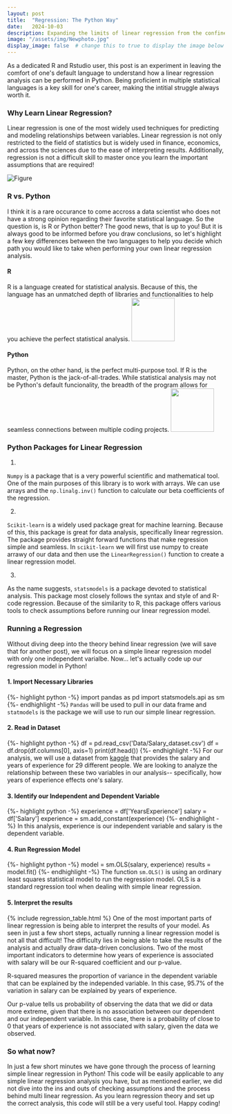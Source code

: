 ```yaml
---
layout: post
title:  "Regression: The Python Way"
date:   2024-10-03
description: Expanding the limits of linear regression from the confines R code to explore the possibilites of regresssion and statistical analysis in Python. 
image: "/assets/img/Newphoto.jpg"
display_image: false  # change this to true to display the image below the banner 
---
```


<p class="intro"><span class="dropcap">A</span>s a dedicated R and Rstudio user, this post is an experiment in leaving the comfort of one's default language to understand how a linear regression analysis can be performed in Python. Being proficient in multiple statistical languages is a key skill for one's career, making the intitial struggle always worth it.</p>

### Why Learn Linear Regression? 
Linear regression is one of the most widely used techniques for predicting and modeling relationships between variables. Linear regression is not only restricted to the field of statistics but is widely used in finance, economics, and across the sciences due to the ease of interpreting results. Additionally, regression is not a difficult skill to master once you learn the important assumptions that are required! 

![Figure]({{site.url}}/{{site.baseurl}}/assets/img/niceregressionphoto.jpg)

### R vs. Python
I think it is a rare occurance to come accross a data scientist who does not have a strong opinion regarding their favorite statistical language. So the question is, is R or Python better? The good news, that is up to you! But it is always good to be informed before you draw conclusions, so let's highlight a few key differences between the two languages to help you decide which path you would like to take when performing your own linear regression analysis. 

#### R
R is a language created for statistical analysis. Because of this, the language has an unmatched depth of libraries and functionalities to help you achieve the perfect statistical analysis. 
<img src="{{site.url}}/{{site.baseurl}}/assets/img/r.png" alt="" style="width:100px;"/>

#### Python
Python, on the other hand, is the perfect multi-purpose tool. If R is the master, Python is the jack-of-all-trades. While statistical analysis may not be Python's default funcionality, the breadth of the program allows for seamless connections between multiple coding projects. 
<img src="{{site.url}}/{{site.baseurl}}/assets/img/python.png" alt="" style="width:100px;"/>

### Python Packages for Linear Regression
1. 
`Numpy` is a package that is a very powerful scientific and mathematical tool. One of the main purposes of this library is to work with arrays. We can use arrays and the `np.linalg.inv()` function to calculate our beta coefficients of the regression. 

2. 
`Scikit-learn` is a widely used package great for machine learning. Because of this, this package is great for data analysis, specifically linear regression. The package provides straight forward functions that make regression simple and seamless. In `scikit-learn` we will first use numpy to create arrawy of our data and then use the `LinearRegression()` function to create a linear regression model. 

3. 
As the name suggests, `statsmodels` is a package devoted to statistical analysis. This package most closely follows the syntax and style of and R-code regression. Because of the similarity to R, this package offers various tools to check assumptions before running our linear regression model.


### Running a Regression
Without diving deep into the theory behind linear regression (we will save that for another post), we will focus on a simple linear regression model with only one independent varialbe. Now... let's actually code up our regression model in Python!

#### 1. Import Necessary Libraries
{%- highlight python -%}
import pandas as pd
import statsmodels.api as sm
{%- endhighlight -%}
`Pandas` will be used to pull in our data frame and `statmodels` is the package we will use to run our simple linear regression.
#### 2. Read in Dataset
{%- highlight python -%}
df = pd.read_csv('Data/Salary_dataset.csv')
df = df.drop(df.columns[0], axis=1)
print(df.head())
{%- endhighlight -%}
For our analysis, we will use a dataset from [kaggle](https://www.kaggle.com/datasets/abhishek14398/salary-dataset-simple-linear-regression) that provides the salary and years of experience for 29 different people. We are looking to analyze the relationship between these two variables in our analysis-- specifically, how years of experience effects one's salary. 
#### 3. Identify our Independent and Dependent Variable
{%- highlight python -%}
experience = df['YearsExperience']
salary = df['Salary']
experience = sm.add_constant(experience)
{%- endhighlight -%}
In this analysis, experience is our independent variable and salary is the dependent variable. 
#### 4. Run Regression Model
{%- highlight python -%}
model = sm.OLS(salary, experience)
results = model.fit()
{%- endhighlight -%}
The function `sm.OLS()` is using an ordinary least squares statistical model to run the regression model. OLS is a standard regression tool when dealing with simple linear regression.
#### 5. Interpret the results
{% include regression_table.html %}
One of the most important parts of linear regression is being able to interpret the results of your model. As seen in just a few short steps, actually running a linear regression model is not all that difficult! The difficulty lies in being able to take the results of the analysis and actually draw data-driven conclusions. Two of the most important indicators to determine how years of experience is associated with salary will be our R-squared coefficient and our p-value. 
    
R-squared measures the proportion of variance in the dependent variable that can be explained by the independed variable. In this case, 95.7% of the variation in salary can be explained by years of experience.

Our p-value tells us probability of observing the data that we did or data more extreme, given that there is no association between our dependent and our independent variable. In this case, there is a probability of close to 0 that years of experience is not associated with salary, given the data we observed. 

### So what now?
In just a few short minutes we have gone through the process of learning simple linear regression in Python! This code will be easily applicable to any simple linear regression analysis you have, but as mentioned earlier, we did not dive into the ins and outs of checking assumptions and the process behind multi linear regression. As you learn regression theory and set up the correct analysis, this code will still be a very useful tool. Happy coding!


    



